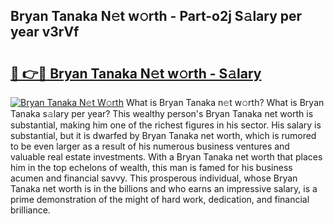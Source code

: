 ## Bryan Tanaka N𝚎t w𝚘rth - Part-o2j S𝚊lary per year v3rVf

# <h2><a href="http://gc26qpw.nevu.top/?p=Bryan+Tanaka">🔗 👉🔴 Bryan Tanaka N𝚎t w𝚘rth - S𝚊lary</a></h2>

[![Bryan Tanaka N𝚎t W𝚘rth](https://i.imgur.com/Oavwk0R.jpeg)](http://gc26qpw.nevu.top/?p=Bryan+Tanaka)
What is Bryan Tanaka n𝚎t w𝚘rth? What is Bryan Tanaka s𝚊lary per year?
This wealthy person's Bryan Tanaka net worth is substantial, making him one of the richest figures in his sector. His salary is substantial, but it is dwarfed by Bryan Tanaka net worth, which is rumored to be even larger as a result of his numerous business ventures and valuable real estate investments. With a Bryan Tanaka net worth that places him in the top echelons of wealth, this man is famed for his business acumen and financial savvy. This prosperous individual, whose Bryan Tanaka net worth is in the billions and who earns an impressive salary, is a prime demonstration of the might of hard work, dedication, and financial brilliance.
